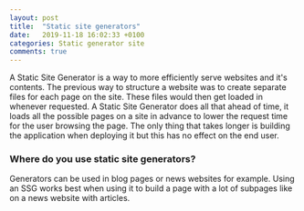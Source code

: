 ```yaml
---
layout: post
title:  "Static site generators"
date:   2019-11-18 16:02:33 +0100
categories: Static generator site 
comments: true
---
```

A Static Site Generator is a way to more efficiently serve websites and it's contents. The previous way to structure a website was to create separate files for each page on the site. These files would then get loaded in whenever requested. A Static Site Generator does all that ahead of time, it loads all the possible pages on a site in advance to lower the request time for the user browsing the page. The only thing that takes longer is building the application when deploying it but this has no effect on the end user.

### Where do you use static site generators?
Generators can be used in blog pages or news websites for example. Using an SSG works best when using it to build a page with a lot of subpages like on a news website with articles.
